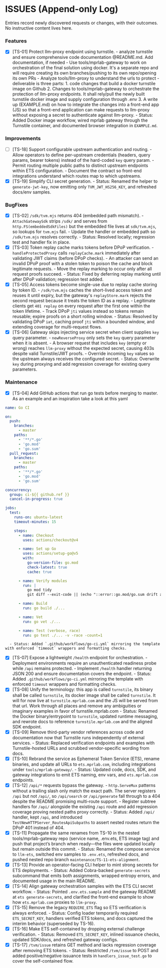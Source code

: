 # ISSUES (Append-only Log)

Entries record newly discovered requests or changes, with their outcomes. No instructive content lives here.

### Features

- [x] [TS-01] Protect llm-proxy endpoint using turnstile.
      - analyze turnstile and ensure comprehensive code documentation @README.md. Add documentation, if needed
      - Use tools/mprlab-gateway to work on orchestration of the final solution using docker. It's a separate repo and will require creating its own branches/pushing to its own repo/opening its own PRs
      - Analyze tools/llm-proxy to understand the urls to protect
      - deliverable is three parts:
            1. code changes that build a docker turnstile image on Github
            2. Changes to tools/mprlab-gateway to orchestrate the protection of llm-proxy endpoints. It shall rely/pull the newly built turnstile docker image and supply configuration through .env
            3. A write up (EXAMPLE.md) on how to integrate the changes into a front-end app (JS) so that a front-end application can make requests to llm-proxy without exposing a secret to authenticate against llm-proxy.
      - Status: Added Docker image workflow, wired mprlab gateway through the Turnstile container, and documented browser integration in `EXAMPLE.md`.

### Improvements

- [ ] [TS-18] Support configurable upstream authentication and routing.
      - Allow operators to define per-upstream credentials (headers, query params, bearer tokens) instead of the hard-coded `key` query param.
      - Permit routing multiple public paths to distinct upstream endpoints within ETS configuration.
      - Document the contract so front-end integrations understand which routes map to which upstreams.
- [x] [TS-19] Simplify CLI secret generation.
      - Status: Renamed the helper to `generate-jwt-key`, now emitting only `TVM_JWT_HS256_KEY`, and refreshed docs/env samples.

### BugFixes

- [x] [TS-02] `/sdk/tvm.mjs` returns 404 (embedded path mismatch).
      - `AttachGatewaySdk` strips `/sdk/` and serves from `http.FS(embeddedSdkFiles)` but the embedded file lives at `sdk/tvm.mjs`, so lookups for `tvm.mjs` fail.
      - Update the handler or embedded path so `/sdk/tvm.mjs` resolves correctly.
      - Status: Resolved locally; regression test and handler fix in place.
- [X] [TS-03] Token replay cache marks tokens before DPoP verification.
      - `handleProtectedProxy` calls `replayCache.mark` immediately after validating JWT claims (before DPoP checks).
      - An attacker can send an invalid DPoP proof with a stolen token to poison the cache and block legitimate requests.
      - Move the replay marking to occur only after all request proofs succeed.
      - Status: Fixed by deferring replay marking until after DPoP validation; regression test added.
- [x] [TS-05] Access tokens become single-use due to replay cache storing by token ID.
      - `/sdk/tvm.mjs` caches the short-lived access token and reuses it until expiry, but the gateway's `replayStore.mark` rejects the second request because it treats the token ID as a replay.
      - Legitimate clients get `401 replay` on every request after the first one within the token lifetime.
      - Track DPoP `jti` values instead so tokens remain reusable; expire proofs on a short rolling window.
      - Status: Resolved by validating DPoP `iat`, caching proof `jti` within a bounded window, and extending coverage for multi-request flows.
- [x] [TS-06] Gateway skips injecting service secret when client supplies `key` query parameter.
      - `newReverseProxy` only sets the `key` query parameter when it is absent.
      - A browser request that includes `key` (empty or wrong) reaches `llm-proxy` without the expected secret, causing 403s despite valid Turnstile/JWT proofs.
      - Override incoming `key` values so the upstream always receives the configured secret.
      - Status: Overwrite `key` during proxying and add regression coverage for existing query parameters.

### Maintenance

- [x] [TS-04] Add GitHub actions that run go tests before merging to master. As an example and an inspiration take a look at this yaml
```yaml
name: Go CI

on:
  push:
    branches:
      - master
    paths:
      - '**/*.go'
      - 'go.mod'
      - 'go.sum'
  pull_request:
    branches:
      - master
    paths:
      - '**/*.go'
      - 'go.mod'
      - 'go.sum'

concurrency:
  group: ci-${{ github.ref }}
  cancel-in-progress: true

jobs:
  test:
    runs-on: ubuntu-latest
    timeout-minutes: 15

    steps:
      - name: Checkout
        uses: actions/checkout@v4

      - name: Set up Go
        uses: actions/setup-go@v5
        with:
          go-version-file: go.mod
          check-latest: true
          cache: true

      - name: Verify modules
        run: |
          go mod tidy
          git diff --exit-code || (echo "::error::go.mod/go.sum drift after tidy" && exit 1)

      - name: Build
        run: go build ./...

      - name: Vet
        run: go vet ./...

      - name: Test (verbose, race)
        run: go test ./... -v -race -count=1

```
      - Status: Added `.github/workflows/go-ci.yml` mirroring the template with enforced `timeout` wrappers and formatting checks.
- [x] [TS-07] Expose a lightweight `/health` endpoint for orchestration.
      - Deployment environments require an unauthenticated readiness probe while `/api` remains protected.
      - Implement `/health` handler returning JSON 200 and ensure documentation covers the endpoint.
      - Status: Added `.github/workflows/go-ci.yml` mirroring the template with enforced `timeout` wrappers and formatting checks.
- [x] [TS-08] Unify the terminology: this app is called `turnstile`, its binary shall be called `turnstile`, its docker image shall be called `turnstile`. It will for now live at `turnstile.mprlab.com` and the JS will be served from that url. Work through all places and remove any ambiguities or imaginary examples in favor of turnstile.mprlab.com
      - Status: Renamed the Docker binary/entrypoint to `turnstile`, updated runtime messaging, and rewrote docs to reference `turnstile.mprlab.com` and the aligned SDK endpoint.
- [x] [TS-09] Remove third-party vendor references across code and documentation now that Turnstile runs independently of external services.
      - Status: Replaced verification endpoints and examples with Turnstile-hosted URLs and scrubbed vendor-specific wording from docs.
- [x] [TS-10] Rebrand the service as Ephemeral Token Service (ETS), rename binaries, and update all URLs to `ets.mprlab.com`, including integrations under `tools/mprlab-gateway/`.
      - Status: Updated code, docs, SDK, and gateway integrations to emit ETS naming, env vars, and `ets.mprlab.com` endpoints.
- [x] [TS-12] `/api/*` requests bypass the gateway.
      - `http.ServeMux` patterns without a trailing slash only match the exact path. The server registers `/api` but not `/api/`, so `/api/search` or `/api/generate` fall through to a 404 despite the README promising multi-route support.
      - Register subtree handlers for `/api/` alongside the existing `/api` route and add regression coverage proving nested paths proxy correctly.
      - Status: Added `/api/` handler, kept `/api`, and introduced `TestNewHTTPServer_RoutesApiSubpaths` to assert nested routes return the DPoP 401 instead of 404.
- [x] [TS-11] Propagate the same renames from TS-10 in the nested tools/mprlab-gateway repo (service name, .env.ets, ETS image tag) and push that project’s branch when ready—the files were updated locally but remain outside this commit.
      - Status: Renamed the compose service to `llm-ets`, switched env samples to `.env.ets`, refreshed docs, and pushed nested repo branch `maintenance/TS-11-ets-alignment`.
- [x] [TS-13] Provide an operator-facing CLI helper to mint strong secrets for ETS deployments.
      - Status: Added Cobra-backed `generate-secrets` subcommand that emits both assignments, wrapped entropy errors, and documented usage in the main README.
- [x] [TS-14] Align gateway orchestration samples with the ETS CLI secret workflow.
      - Status: Pointed `.env.ets.sample` and the gateway README at `ets generate-secrets`, and clarified the front-end example to show how `ets.mprlab.com` proxies to `llm-proxy`.
- [x] [TS-15] Remove the legacy `REQUIRE_ETS` flag so ETS verification is always enforced.
      - Status: Config loader temporarily required `ETS_SECRET_KEY`, handlers verified ETS tokens, and docs captured the interim behavior (superseded by TS-16).
- [x] [TS-16] Make ETS self-contained by dropping external challenge verification.
      - Status: Removed `ETS_SECRET_KEY`, inlined issuance checks, updated SDK/docs, and refreshed gateway configs.
- [x] [TS-17] `/tvm/issue` retains GET method and lacks regression coverage after removing ETS tokens.
      - Status: Restricted `/tvm/issue` to POST and added positive/negative issuance tests in `handlers_issue_test.go` to cover the self-contained flow.
